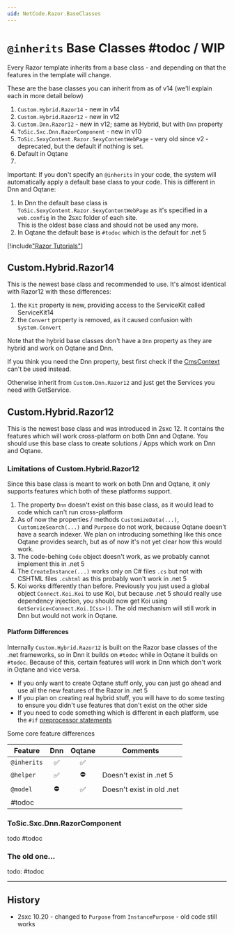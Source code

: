 ```yaml
---
uid: NetCode.Razor.BaseClasses
---
```


# `@inherits` Base Classes #todoc / WIP

Every Razor template inherits from a base class - and depending on that the features in the template will change. 

These are the base classes you can inherit from as of v14 (we'll explain each in more detail below)

1. `Custom.Hybrid.Razor14` - new in v14
1. `Custom.Hybrid.Razor12` - new in v12
1. `Custom.Dnn.Razor12` - new in v12; same as Hybrid, but with `Dnn` property
1. `ToSic.Sxc.Dnn.RazorComponent` - new in v10
1. `ToSic.SexyContent.Razor.SexyContentWebPage` - very old since v2 - deprecated, but the default if nothing is set.
1. Default in Oqtane
1. 

Important: If you don't specify an `@inherits` in your code, the system will automatically apply a default base class to your code. This is different in Dnn and Oqtane:

1. In Dnn the default base class is `ToSic.SexyContent.Razor.SexyContentWebPage` as it's specified in a `web.config` in the 2sxc folder of each site.  
  This is the oldest base class and should not be used any more. 
1. In Oqtane the default base is `#todoc` which is the default for .net 5

[!include["Razor Tutorials"](~/shared/tutorials/razor.md)]

## Custom.Hybrid.Razor14

This is the newest base class and recommended to use. 
It's almost identical with Razor12 with these differences:

1. the `Kit` property is new, providing access to the ServiceKit called ServiceKit14
1. the `Convert` property is removed, as it caused confusion with `System.Convert`

Note that the hybrid base classes don't have a `Dnn` property as they are hybrid and work on Oqtane and Dnn. 

If you think you need the Dnn property, best first check if the [CmsContext](xref:ToSic.Sxc.Context) can't be used instead. 

Otherwise inherit from `Custom.Dnn.Razor12` and just get the Services you need with GetService.

## Custom.Hybrid.Razor12

This is the newest base class and was introduced in 2sxc 12. It contains the features which will work cross-platform on both Dnn and Oqtane. You should use this base class to create solutions / Apps which work on Dnn and Oqtane. 

### Limitations of Custom.Hybrid.Razor12

Since this base class is meant to work on both Dnn and Oqtane, it only supports features which both of these platforms support. 

1. The property `Dnn` doesn't exist on this base class, as it would lead to code which can't run cross-platform
1. As of now the properties / methods `CustomizeData(...)`, `CustomizeSearch(...)` and `Purpose` do not work, because Oqtane doesn't have a search indexer. We plan on introducing something like this once Oqtane provides search, but as of now it's not yet clear how this would work. 
1. The code-behing `Code` object doesn't work, as we probably cannot implement this in .net 5
1. The `CreateInstance(...)` works only on C# files `.cs` but not with CSHTML files `.cshtml` as this probably won't work in .net 5
1. Koi works differently than before. Previously you just used a global object `Connect.Koi.Koi` to use Koi, but because .net 5 should really use dependency injection, you should now get Koi using `GetService<Connect.Koi.ICss>()`. The old mechanism will still work in Dnn but would not work in Oqtane. 

#### Platform Differences

Internally `Custom.Hybrid.Razor12` is built on the Razor base classes of the .net frameworks, so in Dnn it builds on `#todoc` while in Oqtane it builds on `#todoc`. Because of this, certain features will work in Dnn which don't work in Oqtane and vice versa. 

* If you only want to create Oqtane stuff only, you can just go ahead and use all the new features of the Razor in .net 5
* If you plan on creating real hybrid stuff, you will have to do some testing to ensure you didn't use features that don't exist on the other side
* If you need to code something which is different in each platform, use the `#if` [preprocessor statements](xref:NetCode.Razor.Hybrid.Index)

Some core feature differences

| Feature | Dnn | Oqtane | Comments
| --- | :-: | :-: | ---
| `@inherits` | ✅ | ✅ | 
| `@helper` | ✅ | ⛔ | Doesn't exist in .net 5
| `@model` | ⛔ | ✅ | Doesn't exist in old .net
| #todoc



### ToSic.Sxc.Dnn.RazorComponent

todo #todoc

### The old one... 

todo: #todoc

---

## History

* 2sxc 10.20 - changed to `Purpose` from `InstancePurpose` - old code still works
